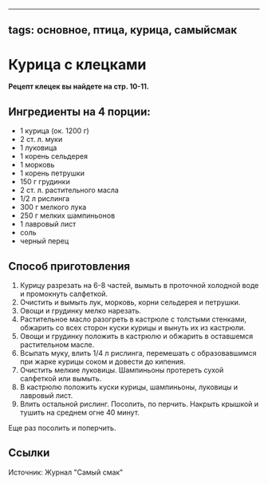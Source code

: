 ----
tags: основное, птица, курица, самыйсмак
----

# Курица с клецками
**Рецепт клецек вы найдете на стр. 10-11.**

## Ингредиенты  на 4 порции:
- 1 курица (ок. 1200 г)
- 2 ст. л. муки
- 1 луковица
- 1 корень сельдерея
- 1 морковь
- 1 корень петрушки
- 150 г грудинки
- 2 ст. л. растительного масла
- 1/2 л рислинга
- 300 г мелкого лука
- 250 г мелких шампинь­онов
- 1 лавровый лист
- соль
- черный перец

## Способ приготовления
1. Курицу разрезать на 6-8 частей, вымыть в проточной холодной воде и промокнуть салфеткой. 
2. Очистить и вымыть лук, морковь, корни сельдерея и петрушки.
3. Овощи и грудинку мелко нарезать.
4. Растительное масло разогреть в кастрюле с толстыми стенками, обжарить со всех сторон куски курицы и вынуть их из каст­рюли.
5. Овощи и грудинку положить в кастрюлю и обжарить в оставшемся растительном масле.
6. Всыпать муку, влить 1/4 л рислинга, пере­мешать с образовавшимся при жарке ку­рицы соком и довести до кипения.
7. Очистить мелкие луковицы. Шампиньоны протереть сухой салфеткой или вымыть.
8. В кастрюлю положить куски курицы, шампиньоны, луковицы и лавровый лист.
9. Влить остальной рислинг. Посолить, по­ перчить. Накрыть крышкой и тушить на среднем огне 40 минут.

Еще раз посолить и поперчить.

## Ссылки
Источник: Журнал "Самый смак"
